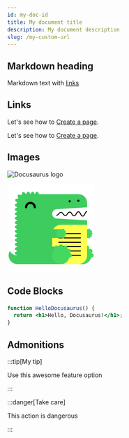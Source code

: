 ```yaml
---
id: my-doc-id
title: My document title
description: My document description
slug: /my-custom-url
---
```


## Markdown heading

Markdown text with [links](./hello.md)

## Links
<!-- url path -->
Let's see how to [Create a page](/docs/tutorial-basics/create-a-page).
<!-- relative file path -->
Let's see how to [Create a page](./tutorial-basics/create-a-page.md).

## Images
<!-- absolute path -->
![Docusaurus logo](/img/docusaurus.png)
<!-- relative -->
![Docusaurus logo](../static/img/docusaurus.png)

## Code Blocks
```jsx title="src/components/HelloDocusaurus.js"
function HelloDocusaurus() {
  return <h1>Hello, Docusaurus!</h1>;
}
```

## Admonitions
:::tip[My tip]

Use this awesome feature option

:::

:::danger[Take care]

This action is dangerous

:::